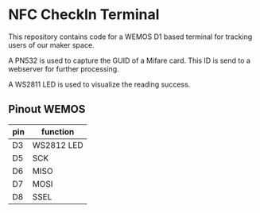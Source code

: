 # NFC CheckIn Terminal

This repository contains code for a WEMOS D1 based terminal for tracking users of our maker space.

A PN532 is used to capture the GUID of a Mifare card. This ID is send to a webserver for further processing.

A WS2811 LED is used to visualize the reading success.


## Pinout WEMOS

| pin | function
| --- | ---
| D3  | WS2812 LED
| D5  | SCK
| D6  | MISO
| D7  | MOSI
| D8  | SSEL
